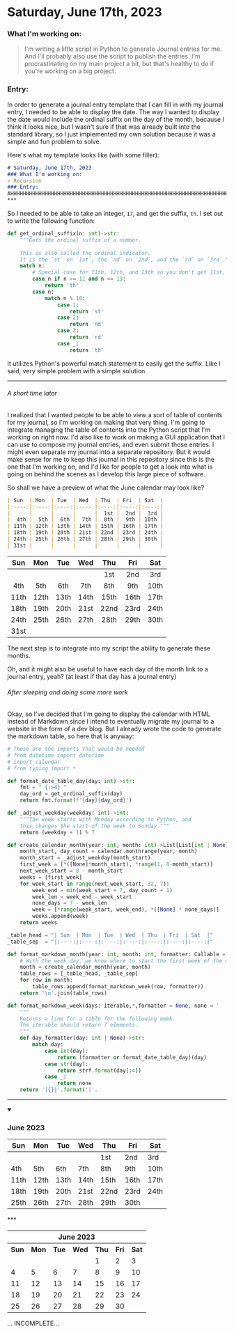# Saturday, June 17th, 2023
### What I'm working on:
> I'm writing a little script in Python to generate Journal entries for me. And I'll probably also use the script to publish the entries. I'm procrastinating on my main project a bit, but that's healthy to do if you're working on a big project.
### Entry:
In order to generate a journal entry template that I can fill in with my journal entry, I needed to be able to display the date. The way I wanted to display the date would include the ordinal suffix on the day of the month, because I think it looks nice, but I wasn't sure if that was already built into the standard library, so I just implemented my own solution because it was a simple and fun problem to solve.

Here's what my template looks like (with some filler):
```markdown
# Saturday, June 17th, 2023
### What I'm working on:
> Recursion
### Entry:
AHHHHHHHHHHHHHHHHHHHHHHHHHHHHHHHHHHHHHHHHHHHHHHHHHHHHHHHHHHHHHHHHHHHHHHHHHHHHHHHHHHHHHHHHH!
***
```
So I needed to be able to take an integer, `17`, and get the suffix, `th`. I set out to write the following function:
```py
def get_ordinal_suffix(n: int)->str:
    """Gets the ordinal suffix of a number.
    
    This is also called the ordinal indicator.
    It is the `st` on `1st`, the `nd` on `2nd`, and the `rd` on `3rd`."""
    match n:
        # Special case for 11th, 12th, and 13th so you don't get 11st, 12nd, and 13rd, lol.
        case n if n >= 11 and n <= 13:
            return 'th'
        case n:
            match n % 10:
                case 1:
                    return 'st'
                case 2:
                    return 'nd'
                case 3:
                    return 'rd'
                case _:
                    return 'th'
```
It utilizes Python's powerful match statement to easily get the suffix. Like I said, very simple problem with a simple solution.
***
###### *A short time later*
I realized that I wanted people to be able to view a sort of table of contents for my journal, so I'm working on making that very thing. I'm going to integrate managing the table of contents into the Python script that I'm working on right now. I'd also like to work on making a GUI application that I can use to compose my journal entries, and even submit those entries. I might even separate my journal into a separate repository. But it would make sense for me to keep this journal in this repository since this is the one that I'm working on, and I'd like for people to get a look into what is going on behind the scenes as I develop this large piece of software.

So shall we have a preview of what the June calendar may look like?
```markdown
| Sun  | Mon  | Tue  | Wed  | Thu  | Fri  | Sat  |
|:----:|:----:|:----:|:----:|:----:|:----:|:----:|
|      |      |      |      |  1st |  2nd |  3rd |
|  4th |  5th |  6th |  7th |  8th |  9th | 10th |
| 11th | 12th | 13th | 14th | 15th | 16th | 17th |
| 18th | 19th | 20th | 21st | 22nd | 23rd | 24th |
| 24th | 25th | 26th | 27th | 28th | 29th | 30th |
| 31st |      |      |      |      |      |      |
```
| Sun  | Mon  | Tue  | Wed  | Thu  | Fri  | Sat  |
|:----:|:----:|:----:|:----:|:----:|:----:|:----:|
|      |      |      |      |  1st |  2nd |  3rd |
|  4th |  5th |  6th |  7th |  8th |  9th | 10th |
| 11th | 12th | 13th | 14th | 15th | 16th | 17th |
| 18th | 19th | 20th | 21st | 22nd | 23rd | 24th |
| 24th | 25th | 26th | 27th | 28th | 29th | 30th |
| 31st |      |      |      |      |      |      |

The next step is to integrate into my script the ability to generate these months.

Oh, and it might also be useful to have each day of the month link to a journal entry, yeah? (at least if that day has a journal entry)

###### *After sleeping and doing some more work*

Okay, so I've decided that I'm going to display the calendar with HTML instead of Markdown since I intend to eventually migrate my journal to a website in the form of a dev blog. But I already wrote the code to generate the markdown table, so here that is anyway:

```py
# These are the imports that would be needed
# from datetime import datetime
# import calendar
# from typing import *

def format_date_table_day(day: int)->str:
    fmt = " {:>4} "
    day_ord = get_ordinal_suffix(day)
    return fmt.format(f'{day}{day_ord}')

def _adjust_weekday(weekday: int)->int:
    """The week starts with Monday according to Python, and
    this changes the start of the week to Sunday."""
    return (weekday + 1) % 7

def create_calendar_month(year: int, month: int)->List[List[int | None]]:
    month_start, day_count = calendar.monthrange(year, month)
    month_start = _adjust_weekday(month_start)
    first_week = [*([None]*month_start), *range(1, 8-month_start)]
    next_week_start = 8 - month_start
    weeks = [first_week]
    for week_start in range(next_week_start, 32, 7):
        week_end = min(week_start + 7, day_count + 1)
        week_len = week_end - week_start
        none_days = 7 - week_len
        week = [*range(week_start, week_end), *([None] * none_days)]
        weeks.append(week)
    return weeks

_table_head	= "| Sun  | Mon  | Tue  | Wed  | Thu  | Fri  | Sat  |"
_table_sep	= "|:----:|:----:|:----:|:----:|:----:|:----:|:----:|"

def format_markdown_month(year: int, month: int, formatter: Callable = None)->str:
    # With the week day, we know where to start the first week of the month.
    month = create_calendar_month(year, month)
    table_rows = [_table_head, _table_sep]
    for row in month:
        table_rows.append(format_markdown_week(row, formatter))
    return '\n'.join(table_rows)

def format_markdown_week(days: Iterable,*,formatter = None, none = '      ', strf = ' {:>4} ')->str:
    """
    Returns a line for a table for the following week.
    The iterable should return 7 elements.
    """
    def day_formatter(day: int | None)->str:
        match day:
            case int(day):
                return (formatter or format_date_table_day)(day)
            case str(day):
                return strf.format(day[:4])
            case _:
                return none
    return '|{}|'.format('|'.
```

***
<details open="true">
	<summary><h3>June 2023</h3></summary>
	<table>
		<thead>
			<tr>
				<th>Sun</th>
				<th>Mon</th>
				<th>Tue</th>
				<th>Wed</th>
				<th>Thu</th>
				<th>Fri</th>
				<th>Sat</th>
			</tr>
		</thead>
		<tbody>
			<tr>
				<td></td>
				<td></td>
				<td></td>
				<td></td>
				<td>1st</td>
				<td>2nd</td>
				<td>3rd</td>
			</tr>
			<tr>
				<td>4th</td>
				<td>5th</td>
				<td>6th</td>
				<td>7th</td>
				<td>8th</td>
				<td>9th</td>
				<td>10th</td>
			</tr>
			<tr>
				<td>11th</td>
				<td>12th</td>
				<td>13th</td>
				<td>14th</td>
				<td>15th</td>
				<td>16th</td>
				<td>17th</td>
			</tr>
			<tr>
				<td>18th</td>
				<td>19th</td>
				<td>20th</td>
				<td>21st</td>
				<td>22nd</td>
				<td>23rd</td>
				<td>24th</td>
			</tr>
			<tr>
				<td>25th</td>
				<td>26th</td>
				<td>27th</td>
				<td>28th</td>
				<td>29th</td>
				<td>30th</td>
				<td></td>
			</tr>
		</tbody>
	</table>
</details>
***
<table border="0" cellpadding="0" cellspacing="0" class="month">
<tr><th colspan="7" class="month">June 2023</th></tr>
<tr><th class="sun">Sun</th><th class="mon">Mon</th><th class="tue">Tue</th><th class="wed">Wed</th><th class="thu">Thu</th><th class="fri">Fri</th><th class="sat">Sat</th></tr>
<tr><td class="noday">&nbsp;</td><td class="noday">&nbsp;</td><td class="noday">&nbsp;</td><td class="noday">&nbsp;</td><td class="thu">1</td><td class="fri">2</td><td class="sat">3</td></tr>
<tr><td class="sun">4</td><td class="mon">5</td><td class="tue">6</td><td class="wed">7</td><td class="thu">8</td><td class="fri">9</td><td class="sat">10</td></tr>
<tr><td class="sun">11</td><td class="mon">12</td><td class="tue">13</td><td class="wed">14</td><td class="thu">15</td><td class="fri">16</td><td class="sat">17</td></tr>
<tr><td class="sun">18</td><td class="mon">19</td><td class="tue">20</td><td class="wed">21</td><td class="thu">22</td><td class="fri">23</td><td class="sat">24</td></tr>
<tr><td class="sun">25</td><td class="mon">26</td><td class="tue">27</td><td class="wed">28</td><td class="thu">29</td><td class="fri">30</td><td class="noday">&nbsp;</td></tr>
</table>

... INCOMPLETE...